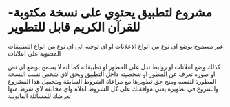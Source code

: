 # -مشروع لتطبيق يحتوي على نسخة مكتوبة للقرآن الكريم قابل للتطوير
غير مسموح بوضع اي نوع من انواع الاعلانات او اي توجيه الى اي نوع من انواع التطبيقات المحتوية على اعلانات 
 
كذلك وضع اعلانات او روابط تدل على المطور او تطبيقاته 
كما انه لا يسمح بوضع اي نص او صورة تعرف عن المطور او شخصيته داخل التطبيق 
ويحق لاي شخص نسب النسخة المطورة لنفسه ومنح حق تطويرها مع مراعاة الشروط السابقة 
وبتحميل هذا المشروع والشروع في تطويره يعني موافقتك على كل الشروط اعلاه 
واي مخالفة لاي شرط منها تعرضك للمسائلة القانونية 
